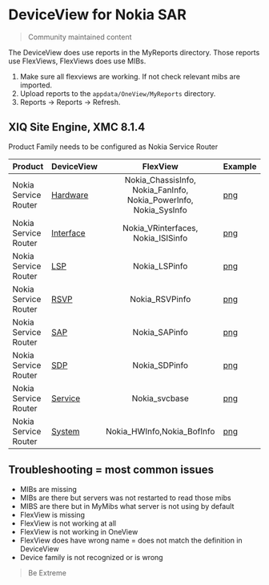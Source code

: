 # DeviceView for Nokia SAR
>Community maintained content

The DeviceView does use reports in the MyReports directory. Those reports use FlexViews, FlexViews does use MIBs.

1. Make sure all flexviews are working. If not check relevant mibs are imported.
2. Upload reports to the `appdata/OneView/MyReports` directory.
3. Reports -> Reports -> Refresh.

## XIQ Site Engine, XMC 8.1.4

Product Family needs to be configured as Nokia Service Router

| Product  | DeviceView   | FlexView   |  Example  |
| -------- | ------------ |:----------:| --------- |
| Nokia Service Router |[Hardware](xml/DeviceViewNokiaHardware.xml)|Nokia_ChassisInfo, Nokia_FanInfo, Nokia_PowerInfo, Nokia_SysInfo|[png](sample/Hardware.PNG)|
| Nokia Service Router |[Interface](xml/DeviceViewNokiaInterface.xml)|Nokia_VRinterfaces, Nokia_ISISinfo|[png](sample/Interface.PNG)|
| Nokia Service Router |[LSP](xml/DeviceViewNokiaLSP.xml)|Nokia_LSPinfo|[png](sample/LSP.PNG)|
| Nokia Service Router |[RSVP](xml/DeviceViewNokiaRSVP.xml)|Nokia_RSVPinfo|[png](sample/RSVP.PNG)|
| Nokia Service Router |[SAP](xml/DeviceViewNokiaSAP.xml)|Nokia_SAPinfo|[png](sample/SAP.PNG)|
| Nokia Service Router |[SDP](xml/DeviceViewNokiaSDP.xml)|Nokia_SDPinfo|[png](sample/SDP.PNG)|
| Nokia Service Router |[Service](xml/DeviceViewNokiaService.xml)|Nokia_svcbase|[png](sample/Services.PNG)|
| Nokia Service Router |[System](xml/DeviceViewNokiaSystem.xml)|Nokia_HWInfo,Nokia_BofInfo|[png](sample/System.PNG)|

## Troubleshooting = most common issues
* MIBs are missing
* MIBs are there but servers was not restarted to read those mibs
* MIBS are there but in MyMibs what server is not using by default
* FlexView is missing
* FlexView is not working at all
* FlexView is not working in OneView 
* FlexView does have wrong name = does not match the definition in DeviceView
* Device family is not recognized or is wrong

>Be Extreme